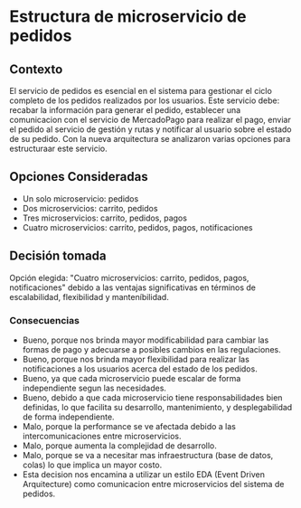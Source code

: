 # Estructura de microservicio de pedidos

## Contexto

El servicio de pedidos es esencial en el sistema para gestionar el ciclo completo de los pedidos realizados por los usuarios. Este servicio debe: recabar la información para generar el pedido, establecer una comunicacion con el servicio de MercadoPago para realizar el pago, enviar el pedido al servicio de gestión y rutas y notificar al usuario sobre el estado de su pedido. Con la nueva arquitectura se analizaron varias opciones para estructuraar este servicio.

## Opciones Consideradas

* Un solo microservicio: pedidos
* Dos microservicios: carrito, pedidos
* Tres microservicios: carrito, pedidos, pagos
* Cuatro microservicios: carrito, pedidos, pagos, notificaciones

## Decisión tomada

Opción elegida: "Cuatro microservicios: carrito, pedidos, pagos, notificaciones" debido a las ventajas significativas en términos de escalabilidad, flexibilidad y manteníbilidad. 

### Consecuencias

* Bueno, porque nos brinda mayor modificabilidad para cambiar las formas de pago y adecuarse a posibles cambios en las regulaciones.
* Bueno, porque nos brinda mayor flexibilidad para realizar las notificaciones a los usuarios acerca del estado de los pedidos.
* Bueno, ya que cada microservicio puede escalar de forma independiente segun las necesidades.
* Bueno, debido a que cada microservicio tiene responsabilidades bien definidas, lo que facilita su desarrollo, mantenimiento, y desplegabilidad de forma independiente.
* Malo, porque la performance se ve afectada debido a las intercomunicaciones entre microservicios.
* Malo, porque aumenta la complejidad de desarrollo.
* Malo, porque se va a necesitar mas infraestructura (base de datos, colas) lo que implica un mayor costo.
* Esta decision nos encamina a utilizar un estilo EDA (Event Driven Arquitecture) como comunicacion entre microservicios del sistema de pedidos. 
